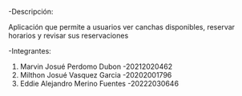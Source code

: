 
 -Descripción:
 
 Aplicación que permite a usuarios ver canchas disponibles, reservar horarios y revisar sus reservaciones

 -Integrantes:
 1. Marvin Josué Perdomo Dubon -20212020462
 2. Milthon Josué Vasquez Garcia -20202001796
 3. Eddie Alejandro Merino Fuentes -20222030646
